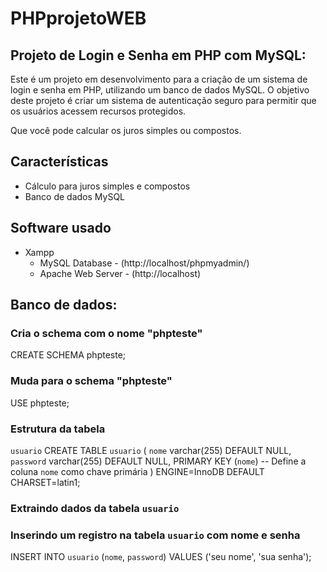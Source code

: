 # PHPprojetoWEB

## Projeto de Login e Senha em PHP com MySQL:

Este é um projeto em desenvolvimento para a criação de um sistema de login e senha em PHP, utilizando um banco de dados MySQL. O objetivo deste projeto é criar um sistema de autenticação seguro para permitir que os usuários acessem recursos protegidos.

Que você pode calcular os juros simples ou compostos.

## Características

- Cálculo para juros simples e compostos
- Banco de dados MySQL

## Software usado

- Xampp
  * MySQL Database - (http://localhost/phpmyadmin/)
  * Apache Web Server - (http://localhost)

## Banco de dados:

### Cria o schema com o nome "phpteste"

CREATE SCHEMA phpteste;

### Muda para o schema "phpteste"

USE phpteste;

### Estrutura da tabela

`usuario`
CREATE TABLE `usuario` (
  `nome` varchar(255) DEFAULT NULL,
  `password` varchar(255) DEFAULT NULL,
  PRIMARY KEY (`nome`) -- Define a coluna `nome` como chave primária
) ENGINE=InnoDB DEFAULT CHARSET=latin1;

### Extraindo dados da tabela `usuario`
### Inserindo um registro na tabela `usuario` com nome e senha
INSERT INTO `usuario` (`nome`, `password`) VALUES
('seu nome', 'sua senha');